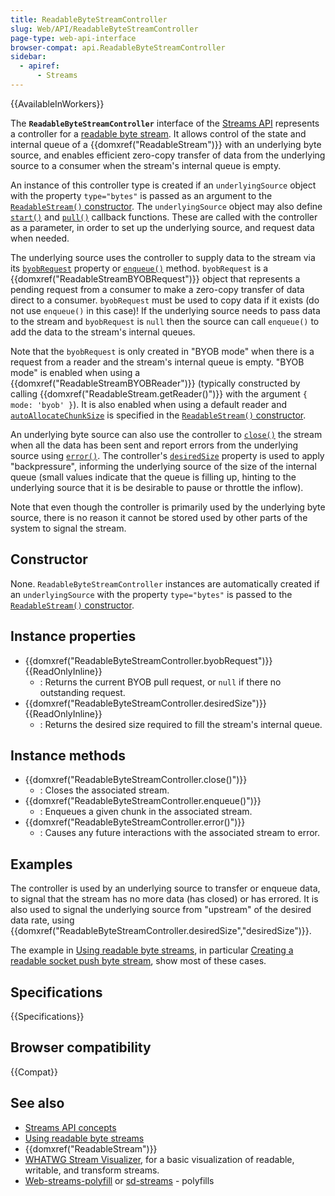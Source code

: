 ```yaml
---
title: ReadableByteStreamController
slug: Web/API/ReadableByteStreamController
page-type: web-api-interface
browser-compat: api.ReadableByteStreamController
sidebar:
  - apiref:
      - Streams
---
```


{{AvailableInWorkers}}

The **`ReadableByteStreamController`** interface of the [Streams API](/en-US/docs/Web/API/Streams_API) represents a controller for a [readable byte stream](/en-US/docs/Web/API/Streams_API/Using_readable_byte_streams).
It allows control of the state and internal queue of a {{domxref("ReadableStream")}} with an underlying byte source, and enables efficient zero-copy transfer of data from the underlying source to a consumer when the stream's internal queue is empty.

An instance of this controller type is created if an `underlyingSource` object with the property `type="bytes"` is passed as an argument to the [`ReadableStream()` constructor](/en-US/docs/Web/API/ReadableStream/ReadableStream#type).
The `underlyingSource` object may also define [`start()`](/en-US/docs/Web/API/ReadableStream/ReadableStream#start) and [`pull()`](/en-US/docs/Web/API/ReadableStream/ReadableStream#pull) callback functions.
These are called with the controller as a parameter, in order to set up the underlying source, and request data when needed.

The underlying source uses the controller to supply data to the stream via its [`byobRequest`](/en-US/docs/Web/API/ReadableByteStreamController/byobRequest) property or [`enqueue()`](/en-US/docs/Web/API/ReadableByteStreamController/enqueue) method.
`byobRequest` is a {{domxref("ReadableStreamBYOBRequest")}} object that represents a pending request from a consumer to make a zero-copy transfer of data direct to a consumer.
`byobRequest` must be used to copy data if it exists (do not use `enqueue()` in this case)!
If the underlying source needs to pass data to the stream and `byobRequest` is `null` then the source can call `enqueue()` to add the data to the stream's internal queues.

Note that the `byobRequest` is only created in "BYOB mode" when there is a request from a reader and the stream's internal queue is empty.
"BYOB mode" is enabled when using a {{domxref("ReadableStreamBYOBReader")}} (typically constructed by calling {{domxref("ReadableStream.getReader()")}} with the argument `{ mode: 'byob' }`).
It is also enabled when using a default reader and [`autoAllocateChunkSize`](/en-US/docs/Web/API/ReadableStream/ReadableStream#autoallocatechunksize) is specified in the [`ReadableStream()` constructor](/en-US/docs/Web/API/ReadableStream/ReadableStream).

An underlying byte source can also use the controller to [`close()`](/en-US/docs/Web/API/ReadableByteStreamController/close) the stream when all the data has been sent and report errors from the underlying source using [`error()`](/en-US/docs/Web/API/ReadableByteStreamController/error).
The controller's [`desiredSize`](/en-US/docs/Web/API/ReadableByteStreamController/desiredSize) property is used to apply "backpressure", informing the underlying source of the size of the internal queue (small values indicate that the queue is filling up, hinting to the underlying source that it is be desirable to pause or throttle the inflow).

Note that even though the controller is primarily used by the underlying byte source, there is no reason it cannot be stored used by other parts of the system to signal the stream.

## Constructor

None. `ReadableByteStreamController` instances are automatically created if an `underlyingSource` with the property `type="bytes"` is passed to the [`ReadableStream()` constructor](/en-US/docs/Web/API/ReadableStream/ReadableStream#type).

## Instance properties

- {{domxref("ReadableByteStreamController.byobRequest")}} {{ReadOnlyInline}}
  - : Returns the current BYOB pull request, or `null` if there no outstanding request.
- {{domxref("ReadableByteStreamController.desiredSize")}} {{ReadOnlyInline}}
  - : Returns the desired size required to fill the stream's internal queue.

## Instance methods

- {{domxref("ReadableByteStreamController.close()")}}
  - : Closes the associated stream.
- {{domxref("ReadableByteStreamController.enqueue()")}}
  - : Enqueues a given chunk in the associated stream.
- {{domxref("ReadableByteStreamController.error()")}}
  - : Causes any future interactions with the associated stream to error.

## Examples

The controller is used by an underlying source to transfer or enqueue data, to signal that the stream has no more data (has closed) or has errored. It is also used to signal the underlying source from "upstream" of the desired data rate, using {{domxref("ReadableByteStreamController.desiredSize","desiredSize")}}.

The example in [Using readable byte streams](/en-US/docs/Web/API/Streams_API/Using_readable_byte_streams), in particular [Creating a readable socket push byte stream](/en-US/docs/Web/API/Streams_API/Using_readable_byte_streams#creating_a_readable_socket_push_byte_stream), show most of these cases.

## Specifications

{{Specifications}}

## Browser compatibility

{{Compat}}

## See also

- [Streams API concepts](/en-US/docs/Web/API/Streams_API)
- [Using readable byte streams](/en-US/docs/Web/API/Streams_API/Using_readable_byte_streams)
- {{domxref("ReadableStream")}}
- [WHATWG Stream Visualizer](https://whatwg-stream-visualizer.glitch.me/), for a basic visualization of readable, writable, and transform streams.
- [Web-streams-polyfill](https://github.com/MattiasBuelens/web-streams-polyfill) or [sd-streams](https://github.com/stardazed/sd-streams) - polyfills
